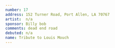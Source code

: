 ```yaml
---
number: 17
address: 152 Turner Road, Port Allen, LA 70767 
artist:  n/a
sponsor: Billy bob
comments: dead end road
debuted: n/a
name: Tribute to Louis Mouch
---
```

